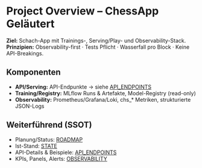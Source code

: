 # Project Overview – ChessApp Geläutert

**Ziel:** Schach-App mit Trainings-, Serving/Play- und Observability-Stack.
**Prinzipien:** Observability-first · Tests Pflicht · Wasserfall pro Block · Keine API-Breakings.

## Komponenten

- **API/Serving:** API-Endpunkte → siehe [API_ENDPOINTS](./API_ENDPOINTS.md)
- **Training/Registry:** MLflow Runs & Artefakte, Model-Registry (read-only)
- **Observability:** Prometheus/Grafana/Loki, chs\_\* Metriken, strukturierte JSON-Logs

## Weiterführend (SSOT)

- Planung/Status: [ROADMAP](./ROADMAP.md)
- Ist-Stand: [STATE](./STATE.md)
- API-Details & Beispiele: [API_ENDPOINTS](./API_ENDPOINTS.md)
- KPIs, Panels, Alerts: [OBSERVABILITY](./OBSERVABILITY.md)
